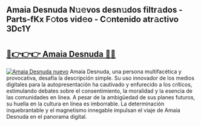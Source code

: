 ## Amaia Desnuda N𝚞𝚎vos desn𝚞dos filtr𝚊dos - Parts-fKx F𝚘tos vid𝚎o - C𝚘ntenido atr𝚊ctivo 3Dc1Y

# <h2><a href="http://mb48mmy.tromn.icu/?c=Amaia+Desnuda">🔗👉👉👉 Amaia Desnuda 🔗🔗</a></h2>

[![Amaia Desnuda nuevo](https://i.imgur.com/pEAQMta.gif)](http://mb48mmy.tromn.icu/?c=Amaia+Desnuda)
Amaia Desnuda, una persona multifacética y provocativa, desafía la descripción simple. Su uso innovador de los medios digitales para la autopresentación ha cautivado y enfurecido a los críticos, estimulando debates sobre el consentimiento, la moralidad y la esencia de las comunidades en línea. A pesar de la ambigüedad de sus planes futuros, su huella en la cultura en línea es imborrable. La determinación inquebrantable y el magnetismo innegable impulsan el viaje de Amaia Desnuda en el panorama digital.
